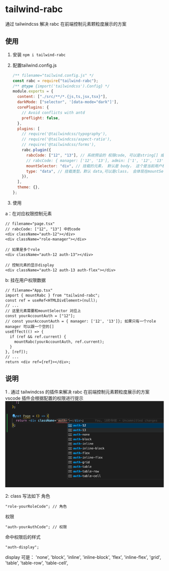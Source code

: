 # tailwind-rabc

通过 tailwindcss 解决 rabc 在前端控制元素颗粒度展示的方案

## 使用

1. 安装
   `npm i tailwind-rabc`

2. 配置tailwind.config.js

   ```js
   /** filename="tailwind.config.js" */
   const rabc = require("tailwind-rabc");
   /** @type {import('tailwindcss').Config} */
   module.exports = {
     content: ["./src/**/*.{js,ts,jsx,tsx}"],
     darkMode: ["selector", '[data-mode="dark"]'],
     corePlugins: {
       // Avoid conflicts with antd
       preflight: false,
     },
     plugins: [
       // require('@tailwindcss/typography'),
       // require('@tailwindcss/aspect-ratio'),
       // require('@tailwindcss/forms'),
       rabc.plugin({
         rabcCode: ["12", "13"], // 系统预设的 权限code, 可以是string[] 或者 Record<string, string[]>
         // rabcCode: { manager: ['12', '13'], admin: ['1', '12', '13']}
         mountSelector: "div", // 挂载的元素， 默认是 body， 这个是当前用户权限数据挂元素的css选择器
         type: "data", // 挂载类型。默认 data,可以是class， 会体现在mountSelector
       }),
     ],
     theme: {},
   };
   ```

3. 使用

a：在对应权限控制元素

```tsx
// filename="page.tsx"
// rabcCode: ["12", "13"] 中的code
<div className="auth-12"></div>
<div className="role-manager"></div>

// 如果是多个role
<div className="auth-12 auth-13"></div>

// 控制元素的显示display
<div className="auth-12 auth-13 auth-flex"></div>

```

b: 挂在用户权限数据

```tsx
// filename="App.tsx"
import { mountRabc } from "tailwind-rabc";
const ref = useRef<HTMLDivElement>(null);
// ...
// 这里元素需要和mountSelector 对应上
const yourAccountAuth = ["12"];
// const yourAccountAuth = { manager: ['12', '13']}; 如果只有一个role manager 可以跟一个空的[]
useEffect(() => {
  if (ref && ref.current) {
    mountRabc(yourAccountAuth, ref.current);
  }
}, [ref]);
// ...
return <div ref={ref}></div>;
```

## 说明

1 . 通过 tailwindcss 的插件来解决 rabc 在前端控制元素颗粒度展示的方案 vscode 插件会根据配置的权限进行提示
![图片描述](./public/codeing.png)

2: class 写法如下
角色

```tsx
"role-yourRoleCode"; // 角色
```

权限

```tsx
"auth-yourAuthCode"; // 权限
```

命中权限后的样式

```tsx
"auth-display";
```

display 可是：
'none',
'block',
'inline',
'inline-block',
'flex',
'inline-flex',
'grid',
'table',
'table-row',
'table-cell',
